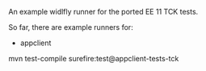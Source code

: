 An example widlfly runner for the ported EE 11 TCK tests.

So far, there are example runners for:
- appclient

mvn test-compile surefire:test@appclient-tests-tck
